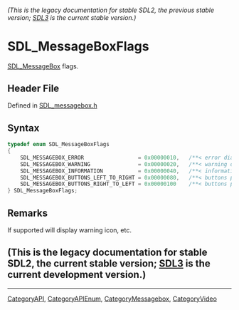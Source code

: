 ###### (This is the legacy documentation for stable SDL2, the previous stable version; [SDL3](https://wiki.libsdl.org/SDL3/) is the current stable version.)
# SDL_MessageBoxFlags

[SDL_MessageBox](SDL_MessageBox) flags.

## Header File

Defined in [SDL_messagebox.h](https://github.com/libsdl-org/SDL/blob/SDL2/include/SDL_messagebox.h)

## Syntax

```c
typedef enum SDL_MessageBoxFlags
{
    SDL_MESSAGEBOX_ERROR                 = 0x00000010,   /**< error dialog */
    SDL_MESSAGEBOX_WARNING               = 0x00000020,   /**< warning dialog */
    SDL_MESSAGEBOX_INFORMATION           = 0x00000040,   /**< informational dialog */
    SDL_MESSAGEBOX_BUTTONS_LEFT_TO_RIGHT = 0x00000080,   /**< buttons placed left to right */
    SDL_MESSAGEBOX_BUTTONS_RIGHT_TO_LEFT = 0x00000100    /**< buttons placed right to left */
} SDL_MessageBoxFlags;
```

## Remarks

If supported will display warning icon, etc.

## (This is the legacy documentation for stable SDL2, the current stable version; [SDL3](https://wiki.libsdl.org/SDL3/) is the current development version.)



----
[CategoryAPI](CategoryAPI), [CategoryAPIEnum](CategoryAPIEnum), [CategoryMessagebox](CategoryMessagebox), [CategoryVideo](CategoryVideo)


